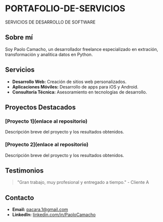 # PORTAFOLIO-DE-SERVICIOS
SERVICIOS DE DESARROLLO DE SOFTWARE 
## Sobre mí
Soy Paolo Camacho, un desarrollador freelance especializado en extración, transformación y analitica datos en Python.

## Servicios
- **Desarrollo Web:** Creación de sitios web personalizados.
- **Aplicaciones Móviles:** Desarrollo de apps para iOS y Android.
- **Consultoría Técnica:** Asesoramiento en tecnologías de desarrollo.

## Proyectos Destacados
### [Proyecto 1](enlace al repositorio)
Descripción breve del proyecto y los resultados obtenidos.

### [Proyecto 2](enlace al repositorio)
Descripción breve del proyecto y los resultados obtenidos.

## Testimonios
> "Gran trabajo, muy profesional y entregado a tiempo." - Cliente A

## Contacto
- **Email:** [pacara.1@gmail.com](mailto:pacara.1@gmail.com)
- **LinkedIn:** [linkedin.com/in/PaoloCamacho](https://www.linkedin.com/in/PaoloCamacho)
